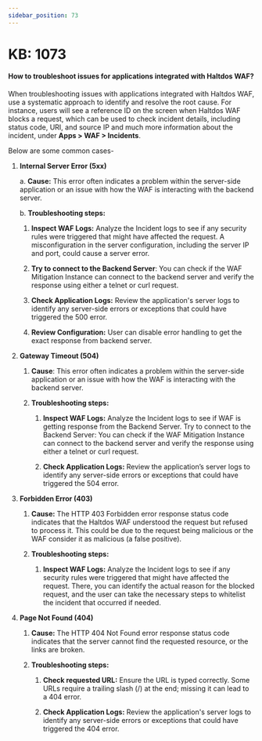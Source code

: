 ```yaml
---
sidebar_position: 73
---
```


# KB: 1073

#### **How to troubleshoot issues for applications integrated with Haltdos WAF?**

When troubleshooting issues with applications integrated with Haltdos WAF, use a systematic approach to identify and resolve the root cause. For instance, users will see a reference ID on the screen when Haltdos WAF blocks a request, which can be used to check incident details, including status code, URI, and source IP and much more information about the incident, under **Apps > WAF > Incidents**. 

Below are some common cases-

1.  **Internal Server Error (5xx)**

    a.  **Cause:** This error often indicates a problem within the
        server-side application or an issue with how the WAF is
        interacting with the backend server.

    b.  **Troubleshooting steps:**

       1. **Inspect WAF Logs:** Analyze the Incident logs to see if
            any security rules were triggered that might have affected
            the request. A misconfiguration in the server configuration,
            including the server IP and port, could cause a server
            error.

       2. **Try to connect to the Backend Server**: You can check if
            the WAF Mitigation Instance can connect to the backend
            server and verify the response using either a telnet or curl
            request.

       3. **Check Application Logs:** Review the application's server
             logs to identify any server-side errors or exceptions that
             could have triggered the 500 error.

       4. **Review Configuration:** User can disable error handling to
            get the exact response from backend server.

2.  **Gateway Timeout (504)**  

    1. **Cause**: This error often indicates a problem within the server-side application or an issue with how the WAF is interacting with the backend server. 

    2. **Troubleshooting steps:**  

        1. **Inspect WAF Logs:** Analyze the Incident logs to see if WAF is getting response from the Backend Server. Try to connect to the Backend Server: You can check if the WAF Mitigation Instance can connect to the backend server and verify the response using either a telnet or curl request. 

        2. **Check Application Logs:** Review the application’s server logs to identify any server-side errors or exceptions that could have triggered the 504 error. 

3.  **Forbidden Error (403)**

    1. **Cause:** The HTTP 403 Forbidden error response status code
        indicates that the Haltdos WAF understood the request but
        refused to process it. This could be due to the request being
        malicious or the WAF consider it as malicious (a false
        positive).

    2. **Troubleshooting steps:**

       1. **Inspect WAF Logs:** Analyze the Incident logs to see if
            any security rules were triggered that might have affected
            the request. There, you can identify the actual reason for
            the blocked request, and the user can take the necessary
            steps to whitelist the incident that occurred if needed.

4.  **Page Not Found (404)**

    1. **Cause:** The HTTP 404 Not Found error response status code
        indicates that the server cannot find the requested resource, or
        the links are broken.

    2. **Troubleshooting steps:**

       1. **Check requested URL:** Ensure the URL is typed correctly.
            Some URLs require a trailing slash (/) at the end; missing
            it can lead to a 404 error.

       2. **Check Application Logs:** Review the application's server
            logs to identify any server-side errors or exceptions that
            could have triggered the 404 error.